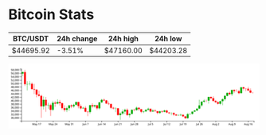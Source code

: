 # Bitcoin Stats

BTC/USDT|24h change|24h high|24h low|
|---|---|---|---|
|$44695.92|-3.51%|$47160.00|$44203.28|

<img src="./chart.svg">
